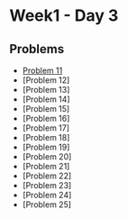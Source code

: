 # Week1 - Day 3

## Problems
- [Problem 11](https://github.com/Codingodfather01/PIPTP-Prep-2025/blob/350351538308ed2cfcf1cb56f8876beb8e0d23e0/Week1/Day3/problem11)
- [Problem 12]
- [Problem 13]
- [Problem 14]
- [Problem 15]
- [Problem 16]
- [Problem 17]
- [Problem 18]
- [Problem 19]
- [Problem 20]
- [Problem 21]
- [Problem 22]
- [Problem 23]
- [Problem 24]
- [Problem 25]
